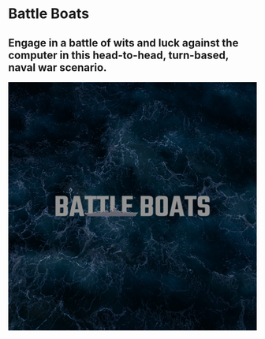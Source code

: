# Battle Boats

## Engage in a battle of wits and luck against the computer in this head-to-head, turn-based, naval war scenario.

[![Battle Boats](dist/images/og.jpg)](https://battleboats.fun)
